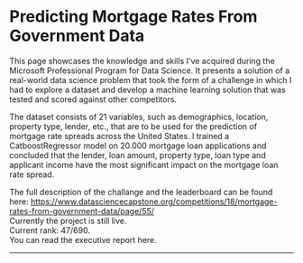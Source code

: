 # Predicting Mortgage Rates From Government Data
This page showcases the knowledge and skills I've acquired during the Microsoft Professional Program for Data Science. It presents a solution of a real-world data science problem that took the form of a challenge in which I had to explore a dataset and develop a machine learning solution that was tested and scored against other competitors.

The dataset consists of 21 variables, such as demographics, location, property type, lender, etc., that are to be used for the prediction of mortgage rate spreads across the United States. I trained a CatboostRegressor model on 20.000 mortgage loan applications and concluded that the lender, loan amount, property type, loan type and applicant income have the most significant impact on the mortgage loan rate spread.

The full description of the challange and the leaderboard can be found here:
https://www.datasciencecapstone.org/competitions/18/mortgage-rates-from-government-data/page/55/<br/>
Currently the project is still live.<br/>
Current rank: 47/690.<br/>
You can read the executive report here.

-------------------------------------------------------------------------------------------------------------------------------------------

